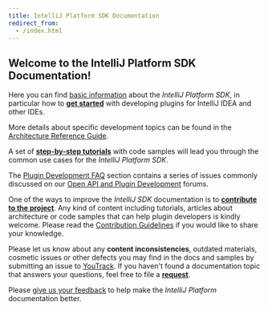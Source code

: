 ```yaml
---
title: IntelliJ Platform SDK Documentation
redirect_from:
  - /index.html
---
```



## Welcome to the IntelliJ Platform SDK Documentation!

Here you can find [basic information](basics.md) about the *IntelliJ Platform SDK*, in particular how to **[get started](basics/getting_started.md)** with developing plugins for IntelliJ IDEA and other IDEs.

More details about specific development topics can be found in the [Architecture Reference Guide](reference_guide.md). 

A set of **[step-by-step tutorials](tutorials.md)** with code samples will lead you through the common use cases for the *IntelliJ Platform SDK*.

The [Plugin Development FAQ](faq.md) section contains a series of issues commonly discussed on our [Open API and Plugin Development](https://intellij-support.jetbrains.com/hc/en-us/community/topics/200366979-IntelliJ-IDEA-Open-API-and-Plugin-Development) forums.

One of the ways to improve the *IntelliJ SDK* documentation is to **[contribute to the project](CONTRIBUTING.md)**. Any kind of content including tutorials, articles about architecture or code samples that can help plugin developers is kindly welcome. Please read the [Contribution Guidelines](CONTRIBUTING.md) if you would like to share your knowledge.

Please let us know about any **content inconsistencies**, outdated materials, cosmetic issues or other defects you may find in the docs and samples by submitting an issue to [YouTrack](https://youtrack.jetbrains.com/issues/IJSDK). If you haven't found a documentation topic that answers your questions, feel free to file a **[request](https://youtrack.jetbrains.com/newIssue?project=IJSDK)**.

Please [give us your feedback](http://www.surveygizmo.com/s3/2149448/IntelliJ-SDK-Docs) to help make the *IntelliJ Platform* documentation better.






